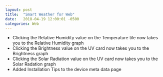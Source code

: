 ```yaml
---
layout: post
title:  "Smart Weather for Web"
date:   2018-04-19 12:00:01 -0500
categories: Web
---
```


- Clicking the Relative Humidity value on the Temperature tile now takes you to the Relative Humidity graph
- Clicking the Brightness value on the UV card now takes you to the Brightness graph
- Clicking the Solar Radiation value on the UV card now takes you to the Solar Radation graph
- Added Installation Tips to the device meta data page

